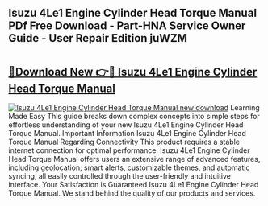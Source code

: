 ## Isuzu 4Le1 Engine Cylinder Head Torque Manual PDf Free Download - Part-HNA Service Owner Guide - User Repair Edition juWZM

# <h2><a href="http://bc87243.oget.top/?id=Isuzu+4Le1+Engine+Cylinder+Head+Torque+Manual">🔗Download New 👉🔴 Isuzu 4Le1 Engine Cylinder Head Torque Manual</a></h2>

[![Isuzu 4Le1 Engine Cylinder Head Torque Manual new download](https://i.imgur.com/5g1atiW.png)](http://bc87243.oget.top/?id=Isuzu+4Le1+Engine+Cylinder+Head+Torque+Manual)
Learning Made Easy This guide breaks down complex concepts into simple steps for effortless understanding of your new Isuzu 4Le1 Engine Cylinder Head Torque Manual. Important Information Isuzu 4Le1 Engine Cylinder Head Torque Manual Regarding Connectivity This product requires a stable internet connection for optimal performance. Isuzu 4Le1 Engine Cylinder Head Torque Manual offers users an extensive range of advanced features, including geolocation, smart alerts, customizable themes, and automatic syncing, all easily controlled through the user-friendly and intuitive interface. Your Satisfaction is Guaranteed Isuzu 4Le1 Engine Cylinder Head Torque Manual. We stand behind the quality of our products and services.
